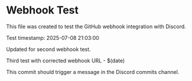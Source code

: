 # Webhook Test

This file was created to test the GitHub webhook integration with Discord.

Test timestamp: 2025-07-08 21:03:00

Updated for second webhook test.

Third test with corrected webhook URL - $(date)

This commit should trigger a message in the Discord commits channel.
